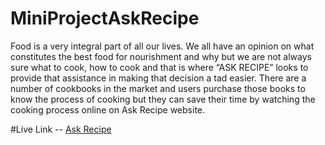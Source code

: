 # MiniProjectAskRecipe
Food is a very integral part of all our lives. We all have an opinion on what constitutes the best food for nourishment and why but we are not always sure what to cook, how to cook and that is where “ASK RECIPE” looks to provide that assistance in making that decision a tad easier. There are a number of cookbooks in the market and users purchase those books to know the process of cooking but they can save their time by watching the cooking process online on Ask Recipe website.

#Live Link -- [Ask Recipe](https://abhishek12m.github.io/AskRecipe/)
